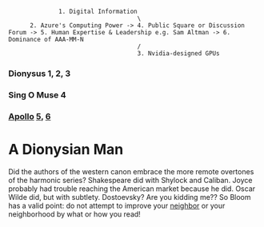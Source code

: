 
                  1. Digital Information
                                        \
          2. Azure's Computing Power -> 4. Public Square or Discussion Forum -> 5. Human Expertise & Leadership e.g. Sam Altman -> 6. Dominance of AAA-MM-N
                                        /
                                        3. Nvidia-designed GPUs
                    
### Dionysus 1, 2, 3

### Sing O Muse 4

### [Apollo](http://archives.news.yale.edu/v29.n1/story4.html) [5](https://www.washingtontimes.com/news/2019/oct/16/harold-bloom-against-the-school-of-resentment/)[,](https://www.theguardian.com/commentisfree/2019/oct/20/harold-bloom-defence-of-western-greats-blinded-him-to-other-cultures) [6](https://www.washingtonpost.com/outlook/2019/10/24/how-harold-bloom-misunderstood-fall-humanities/)
 
# A Dionysian Man
Did the authors of the western canon embrace the more remote overtones of the harmonic series? Shakespeare did with Shylock and Caliban. Joyce probably had trouble reaching the American market because he did. Oscar Wilde did, but with subtlety. Dostoevsky? Are you kidding me?? So Bloom has a valid point: do not attempt to improve your [neighbor](http://archives.news.yale.edu/v29.n1/story4.html) or your neighborhood by what or how you read! 
